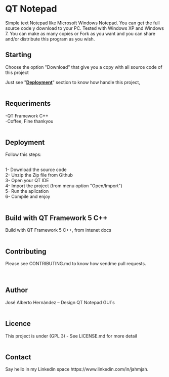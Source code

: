 <h1>QT Notepad</h1>

Simple text Notepad like Microsoft Windows Notepad. You can get the full source 
code y download to your PC. Tested with Windows XP and Windows 7. You can make 
as many copies or Fork as you want and you can share and/or distribute this 
program as you wish.<br>
<h2>Starting</h2>
Choose the option &quot;Download&quot; that give you a copy with all source code of this 
project 
<p>Just see &quot;<b><a href="#Deployment">Deployment</a></b>&quot; section to know how 
handle this project,<br>
<br>
<h2>Requeriments</h2>
-QT Framework C++<br>
-Coffee, Fine thankyou<br>
<br>
<h2><a name="Deployment">Deployment</a></h2>
Follow this steps:<p>
<br>
1- Download the source code<br>
2- Unzip the Zip file from Github<br>
3- Open your QT IDE<br>
4- Import the project (from menu option &quot;Open/Import&quot;)<br>
5- Run the aplication<br>
6- Compile and enjoy<br>
<br>

<h2>Build with QT Framework 5 C++</h2>

Build with QT Framework 5  C++, from intenet docs<br>
<br>
<h2>Contributing</h2>
Please see CONTRIBUTING.md to know how sendme pull requests.<br>
<br>
<br>
<h2>Author</h2>
José Alberto Hernández – Design QT Notepad GUI´s<br>
<br>
<h2>Licence</h2>
This project is under (GPL 3) - See LICENSE.md for more detail<br>
<br>
<h2>Contact </h2>
Say hello in my Linkedin space https://www.linkedin.com/in/jahmjah.<br>
&nbsp;</p>
</p>
